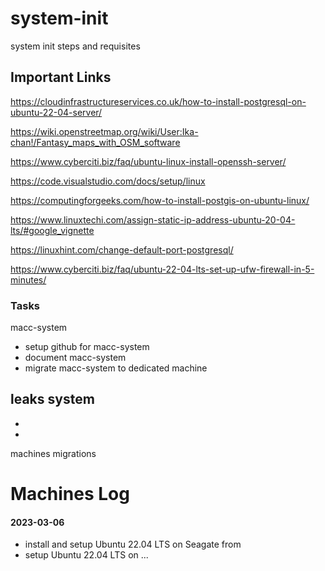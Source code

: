 # system-init
system init steps and requisites


## Important Links

https://cloudinfrastructureservices.co.uk/how-to-install-postgresql-on-ubuntu-22-04-server/

https://wiki.openstreetmap.org/wiki/User:Ika-chan!/Fantasy_maps_with_OSM_software

https://www.cyberciti.biz/faq/ubuntu-linux-install-openssh-server/

https://code.visualstudio.com/docs/setup/linux

https://computingforgeeks.com/how-to-install-postgis-on-ubuntu-linux/

https://www.linuxtechi.com/assign-static-ip-address-ubuntu-20-04-lts/#google_vignette

https://linuxhint.com/change-default-port-postgresql/

https://www.cyberciti.biz/faq/ubuntu-22-04-lts-set-up-ufw-firewall-in-5-minutes/



### Tasks

macc-system
- setup github for macc-system
- document macc-system
- migrate macc-system to dedicated machine


leaks system
- 
- 
- 


machines migrations



# Machines Log




####


####


#### 2023-03-06

- install and setup Ubuntu 22.04 LTS on Seagate from
- setup Ubuntu 22.04 LTS on ...

#### 
